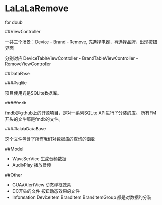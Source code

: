 # LaLaLaRemove

for doubi

##ViewController


一共三个场景：Device - Brand - Remove, 先选择电器，再选择品牌，出现按钮界面

分别对应 DeviceTableViewController - BrandTableViewController - RemoveViewController



##DataBase


####sqlite

项目使用的是SQLite数据库。

####fmdb

[fmdb](https://github.com/ccgus/fmdb)是github上的开源项目，是对一系列SQLite API进行了分装的库。 所有FM开头的文件都是fmdb的文件。

####lalalaDataBase

这个文件包含了所有我们对数据库的查询的函数

##Model

- WaveSerVice 生成音频数据 
- AudioPlay 播放音频

##Other

- GUAAAlertView 动态弹框效果
- DC开头的文件 按钮动态效果的文件
- Information DeviceItem BrandItem BrandItemGroup 都是对数据的分装
